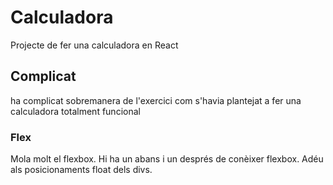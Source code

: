 # Calculadora

Projecte de fer una calculadora en React

## Complicat

ha complicat sobremanera de l'exercici com s'havia plantejat a fer una calculadora totalment funcional

### Flex

Mola molt el flexbox. Hi ha un abans i un després de conèixer flexbox. Adéu als posicionaments float dels divs.
